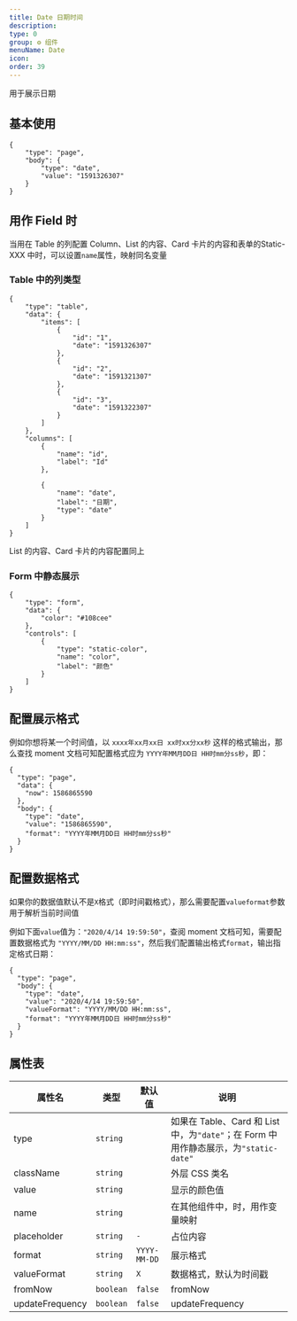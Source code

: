 ```yaml
---
title: Date 日期时间
description: 
type: 0
group: ⚙ 组件
menuName: Date
icon: 
order: 39
---
```

用于展示日期

## 基本使用

```schema:height="200"
{
    "type": "page",
    "body": {
        "type": "date",
        "value": "1591326307"
    }
}
```

## 用作 Field 时

当用在 Table 的列配置 Column、List 的内容、Card 卡片的内容和表单的Static-XXX 中时，可以设置`name`属性，映射同名变量

### Table 中的列类型

```schema:height="300" scope="body"
{
    "type": "table",
    "data": {
        "items": [
            {
                "id": "1",
                "date": "1591326307"
            },
            {
                "id": "2",
                "date": "1591321307"
            },
            {
                "id": "3",
                "date": "1591322307"
            }
        ]
    },
    "columns": [
        {
            "name": "id",
            "label": "Id"
        },

        {
            "name": "date",
            "label": "日期",
            "type": "date"
        }
    ]
}
```

List 的内容、Card 卡片的内容配置同上

### Form 中静态展示

```schema:height="300" scope="body"
{
    "type": "form",
    "data": {
        "color": "#108cee"
    },
    "controls": [
        {
            "type": "static-color",
            "name": "color",
            "label": "颜色"
        }
    ]
}
```

## 配置展示格式

例如你想将某一个时间值，以 `xxxx年xx月xx日 xx时xx分xx秒` 这样的格式输出，那么查找 moment 文档可知配置格式应为 `YYYY年MM月DD日 HH时mm分ss秒`，即：

```schema:height="200"
{
  "type": "page",
  "data": {
    "now": 1586865590
  },
  "body": {
    "type": "date",
    "value": "1586865590",
    "format": "YYYY年MM月DD日 HH时mm分ss秒"
  }
}
```

## 配置数据格式

如果你的数据值默认不是`X`格式（即时间戳格式），那么需要配置`valueformat`参数用于解析当前时间值

例如下面`value`值为：`"2020/4/14 19:59:50"`，查阅 moment 文档可知，需要配置数据格式为 `"YYYY/MM/DD HH:mm:ss"`，然后我们配置输出格式`format`，输出指定格式日期：

```schema:height="200"
{
  "type": "page",
  "body": {
    "type": "date",
    "value": "2020/4/14 19:59:50",
    "valueFormat": "YYYY/MM/DD HH:mm:ss",
    "format": "YYYY年MM月DD日 HH时mm分ss秒"
  }
}
```

## 属性表

| 属性名          | 类型      | 默认值       | 说明                                                                                 |
| --------------- | --------- | ------------ | ------------------------------------------------------------------------------------ |
| type            | `string`  |              | 如果在 Table、Card 和 List 中，为`"date"`；在 Form 中用作静态展示，为`"static-date"` |
| className       | `string`  |              | 外层 CSS 类名                                                                        |
| value           | `string`  |              | 显示的颜色值                                                                         |
| name            | `string`  |              | 在其他组件中，时，用作变量映射                                                       |
| placeholder     | `string`  | `-`          | 占位内容                                                                             |
| format          | `string`  | `YYYY-MM-DD` | 展示格式                                                                             |
| valueFormat     | `string`  | `X`          | 数据格式，默认为时间戳                                                                             |
| fromNow         | `boolean` | `false`      | fromNow                                                                              |
| updateFrequency | `boolean` | `false`      | updateFrequency                                                                      |





